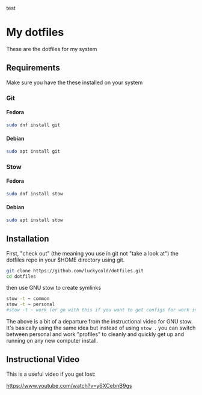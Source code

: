 test
# My dotfiles

These are the dotfiles for my system

## Requirements

Make sure you have the these installed on your system

### Git
#### Fedora
```bash
sudo dnf install git
```
#### Debian
```bash
sudo apt install git
```

### Stow
#### Fedora
```bash
sudo dnf install stow
```
#### Debian
```bash
sudo apt install stow
```

## Installation

First, "check out" (the meaning you use in git not "take a look at") the dotfiles repo in your $HOME directory using git.

```bash
git clone https://github.com/luckycold/dotfiles.git
cd dotfiles
```

then use GNU stow to create symlinks

```bash
stow -t ~ common
stow -t ~ personal
#stow -t ~ work (or go with this if you want to get configs for work instead of personal)
```
The above is a bit of a departure from the instructional video for GNU stow. It's basically using the same idea but instead of using `stow .` you can switch between personal and work "profiles" to cleanly and quickly get up and running on any new computer install.

## Instructional Video
This is a useful video if you get lost:

https://www.youtube.com/watch?v=y6XCebnB9gs
